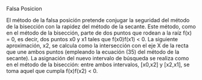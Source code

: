 Falsa Posicion

El método de la falsa posición pretende conjugar la seguridad del método de la bisección con la rapidez del método de la secante. Este método, como en el método de la bisección, parte de dos puntos que rodean a la raíz f(x) = 0, es decir, dos puntos x0 y x1 tales que f(x0)f(x1) < 0. La siguiente aproximación, x2, se calcula como la intersección con el eje X de la recta que une ambos puntos (empleando la ecuación (35) del método de la secante). La asignación del nuevo intervalo de búsqueda se realiza como en el método de la bisección: entre ambos intervalos, [x0,x2] y [x2,x1], se toma aquel que cumpla f(x)f(x2) < 0.

